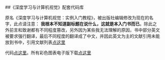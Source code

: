 ##《深度学习与计算机视觉》配套代码库  

原名《深度学习与计算机视觉：实例入门教程》，被出版社编辑修改为现在的名字，此点请注意： **我根本不知道副标题在说什么，这就是本入门书而已**。除此之外前言和致谢都有不同程度篡改，另外因为某些我无法理解的原因，书中部分英文被要求强行翻译，最后不同程度的翻译成了中文，并因此英文为主的文献引用未能放到书中，引用文献列表[点这里](https://github.com/frombeijingwithlove/dlcv_for_beginners/blob/master/reference.pdf)  

代码[点这里](https://github.com/frombeijingwithlove/dlcv_for_beginners)。所有彩色图表电子版下载[点这里](https://github.com/frombeijingwithlove/dlcv_book_pretrained_caffe_models/tree/master/figs_n_plots)  
